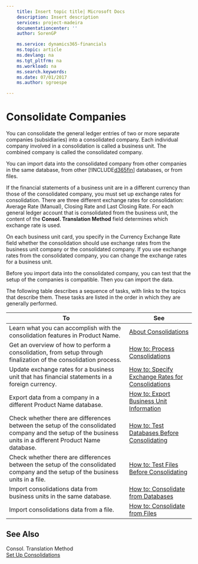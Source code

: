 ```yaml
---
    title: Insert topic title| Microsoft Docs
    description: Insert description
    services: project-madeira
    documentationcenter: ''
    author: SorenGP

    ms.service: dynamics365-financials
    ms.topic: article
    ms.devlang: na
    ms.tgt_pltfrm: na
    ms.workload: na
    ms.search.keywords:
    ms.date: 07/01/2017
    ms.author: sgroespe

---
```

# Consolidate Companies
You can consolidate the general ledger entries of two or more separate companies \(subsidiaries\) into a consolidated company. Each individual company involved in a consolidation is called a business unit. The combined company is called the consolidated company.  
  
 You can import data into the consolidated company from other companies in the same database, from other [!INCLUDE[d365fin](../../includes/d365fin_md.md)] databases, or from files.  
  
 If the financial statements of a business unit are in a different currency than those of the consolidated company, you must set up exchange rates for consolidation. There are three different exchange rates for consolidation: Average Rate \(Manual\), Closing Rate and Last Closing Rate. For each general ledger account that is consolidated from the business unit, the content of the **Consol. Translation Method** field determines which exchange rate is used.  
  
 On each business unit card, you specify in the Currency Exchange Rate field whether the consolidation should use exchange rates from the business unit company or the consolidated company. If you use exchange rates from the consolidated company, you can change the exchange rates for a business unit.  
  
 Before you import data into the consolidated company, you can test that the setup of the companies is compatible. Then you can import the data.  
  
 The following table describes a sequence of tasks, with links to the topics that describe them. These tasks are listed in the order in which they are generally performed.  
  
|**To**|**See**|  
|------------|-------------|  
|Learn what you can accomplish with the consolidation features in Product Name.|[About Consolidations](../about-consolidations.md)|  
|Get an overview of how to perform a consolidation, from setup through finalization of the consolidation process.|[How to: Process Consolidations](../how-to-process-consolidations.md)|  
|Update exchange rates for a business unit that has financial statements in a foreign currency.|[How to: Specify Exchange Rates for Consolidations](../how-to-specify-exchange-rates-for-consolidations.md)|  
|Export data from a company in a different Product Name database.|[How to: Export Business Unit Information](../how-to-export-business-unit-information.md)|  
|Check whether there are differences between the setup of the consolidated company and the setup of the business units in a different Product Name database.|[How to: Test Databases Before Consolidating](../how-to-test-databases-before-consolidating.md)|  
|Check whether there are differences between the setup of the consolidated company and the setup of the business units in a file.|[How to: Test Files Before Consolidating](../how-to-test-files-before-consolidating.md)|  
|Import consolidations data from business units in the same database.|[How to: Consolidate from Databases](../how-to-consolidate-from-databases.md)|  
|Import consolidations data from a file.|[How to: Consolidate from Files](../how-to-consolidate-from-files.md)|  
  
## See Also  
 Consol. Translation Method   
 [Set Up Consolidations](../set-up-consolidations.md)